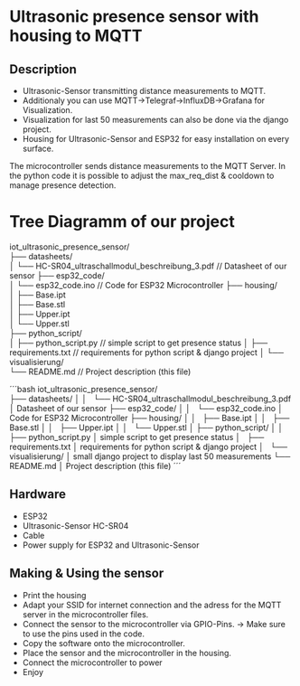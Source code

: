 # Ultrasonic presence sensor with housing to MQTT


## Description

* Ultrasonic-Sensor transmitting distance measurements to MQTT.
* Additionaly you can use MQTT->Telegraf->InfluxDB->Grafana for Visualization.
* Visualization for last 50 measurements can also be done via the django project.
* Housing for Ultrasonic-Sensor and ESP32 for easy installation on every surface.

The microcontroller sends distance measurements to the MQTT Server. 
In the python code it is possible to adjust the max_req_dist & cooldown to manage presence detection.

# Tree Diagramm of our project
iot_ultrasonic_presence_sensor/                             
├── datasheets/                                           
│   └── HC-SR04_ultraschallmodul_beschreibung_3.pdf        // Datasheet of our sensor
├── esp32_code/                                            
│   └── esp32_code.ino                                      // Code for ESP32 Microcontroller
├── housing/                                               
│   ├── Base.ipt                                           
│   ├── Base.stl                                           
│   ├── Upper.ipt                                          
│   └── Upper.stl                                          
├── python_script/                                         
│   ├── python_script.py                                    // simple script to get presence status
│   ├── requirements.txt                                    // requirements for python script & django project
│   └── visualisierung/                                    
└── README.md                                               // Project description (this file)

´´´bash
iot_ultrasonic_presence_sensor/                             
├── datasheets/                                            │
│   └── HC-SR04_ultraschallmodul_beschreibung_3.pdf        │ Datasheet of our sensor
├── esp32_code/                                            │
│   └── esp32_code.ino                                     │ Code for ESP32 Microcontroller
├── housing/                                               │
│   ├── Base.ipt                                           │
│   ├── Base.stl                                           │
│   ├── Upper.ipt                                          │
│   └── Upper.stl                                          │
├── python_script/                                         │
│   ├── python_script.py                                   │ simple script to get presence status
│   ├── requirements.txt                                   │ requirements for python script & django project
│   └── visualisierung/                                    │ small django project to display last 50 measurements
└── README.md                                              │ Project description (this file)
´´´


## Hardware

* ESP32
* Ultrasonic-Sensor HC-SR04
* Cable
* Power supply for ESP32 and Ultrasonic-Sensor 


## Making & Using the sensor

* Print the housing
* Adapt your SSID for internet connection and the adress for the MQTT server in the microcontroller files.
* Connect the sensor to the microcontroller via GPIO-Pins. -> Make sure to use the pins used in the code.
* Copy the software onto the microcontroller.
* Place the sensor and the microcontroller in the housing.
* Connect the microcontroller to power
* Enjoy

